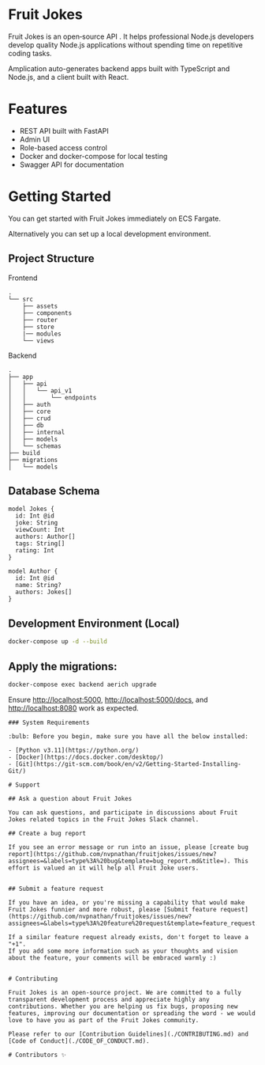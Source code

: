 # Fruit Jokes

Fruit Jokes is an open‑source API . It helps professional Node.js developers develop quality Node.js applications without spending time on repetitive coding tasks.

Amplication auto-generates backend apps built with TypeScript and Node.js, and a client built with React.

# Features

- REST API built with FastAPI
- Admin UI
- Role-based access control
- Docker and docker-compose for local testing
- Swagger API for documentation

# Getting Started

You can get started with Fruit Jokes immediately on ECS Fargate. 

Alternatively you can set up a local development environment.

## Project Structure

Frontend

```
.
└── src
    ├── assets
    ├── components
    ├── router
    ├── store
    |── modules
    └── views
```

Backend

```
.
├── app
│   ├── api
│   │   └── api_v1
│   │       └── endpoints
│   ├── auth
│   ├── core
│   ├── crud
│   ├── db
│   ├── internal
│   ├── models
│   └── schemas
├── build
├── migrations
│   └── models
```

## Database Schema

```
model Jokes {
  id: Int @id
  joke: String
  viewCount: Int
  authors: Author[]
  tags: String[]
  rating: Int
}

model Author {
  id: Int @id
  name: String?
  authors: Jokes[]
}
```

## Development Environment (Local)

```bash
docker-compose up -d --build
```

## Apply the migrations:

```bash
docker-compose exec backend aerich upgrade
```

Ensure [http://localhost:5000](http://localhost:5000), [http://localhost:5000/docs](http://localhost:5000/docs), and [http://localhost:8080](http://localhost:8080) work as expected.

```
### System Requirements

:bulb: Before you begin, make sure you have all the below installed:

- [Python v3.11](https://python.org/)
- [Docker](https://docs.docker.com/desktop/)
- [Git](https://git-scm.com/book/en/v2/Getting-Started-Installing-Git/)

# Support

## Ask a question about Fruit Jokes

You can ask questions, and participate in discussions about Fruit Jokes related topics in the Fruit Jokes Slack channel.

## Create a bug report

If you see an error message or run into an issue, please [create bug report](https://github.com/nvpnathan/fruitjokes/issues/new?assignees=&labels=type%3A%20bug&template=bug_report.md&title=). This effort is valued an it will help all Fruit Joke users.


## Submit a feature request

If you have an idea, or you're missing a capability that would make Fruit Jokes funnier and more robust, please [Submit feature request](https://github.com/nvpnathan/fruitjokes/issues/new?assignees=&labels=type%3A%20feature%20request&template=feature_request.md&title=).

If a similar feature request already exists, don't forget to leave a "+1".
If you add some more information such as your thoughts and vision about the feature, your comments will be embraced warmly :)


# Contributing

Fruit Jokes is an open-source project. We are committed to a fully transparent development process and appreciate highly any contributions. Whether you are helping us fix bugs, proposing new features, improving our documentation or spreading the word - we would love to have you as part of the Fruit Jokes community.

Please refer to our [Contribution Guidelines](./CONTRIBUTING.md) and [Code of Conduct](./CODE_OF_CONDUCT.md).

# Contributors ✨
